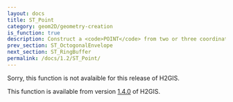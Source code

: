 ```yaml
---
layout: docs
title: ST_Point
category: geom2D/geometry-creation
is_function: true
description: Construct a <code>POINT</code> from two or three coordinates
prev_section: ST_OctogonalEnvelope
next_section: ST_RingBuffer
permalink: /docs/1.2/ST_Point/
---
```


Sorry, this function is not avalaible for this release of H2GIS. 

This function is available from version [1.4.0](../../1.4.0/ST_Point) of H2GIS.
